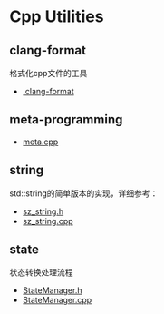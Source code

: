 # Cpp Utilities

## clang-format
格式化cpp文件的工具
- [.clang-format](.clang-format)

## meta-programming
- [meta.cpp](meta-programming/meta.cpp)

## string
std::string的简单版本的实现，详细参考：
- [sz_string.h](string/sz_string.h)
- [sz_string.cpp](string/sz_string.cpp)

## state
状态转换处理流程
- [StateManager.h](sm/StateManager.h)
- [StateManager.cpp](sm/StateManager.cpp)
